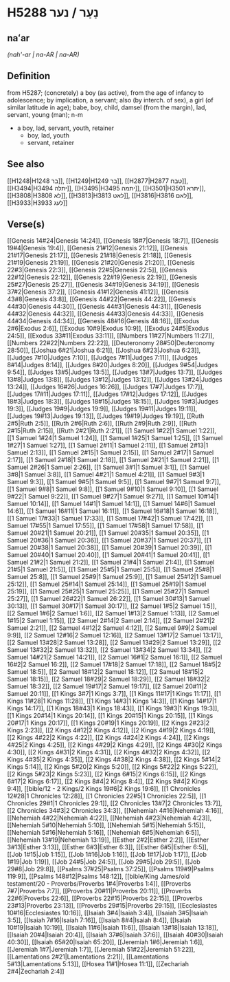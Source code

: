 # H5288 נַעַר / נער

## naʻar

_(nah'-ar | na-AR | na-AR)_

## Definition

from H5287; (concretely) a boy (as active), from the age of infancy to adolescence; by implication, a servant; also (by interch. of sex), a girl (of similar latitude in age); babe, boy, child, damsel (from the margin), lad, servant, young (man); n-m

- a boy, lad, servant, youth, retainer
  - boy, lad, youth
  - servant, retainer

## See also

[[H1248|H1248 בר]], [[H1249|H1249 בר]], [[H2877|H2877 טבח]], [[H3494|H3494 יתלה]], [[H3495|H3495 יתמה]], [[H3501|H3501 יתרא]], [[H3808|H3808 לא]], [[H3813|H3813 לאט]], [[H3816|H3816 לאם]], [[H3933|H3933 לעג]]

## Verse(s)

[[Genesis 14#24|Genesis 14:24]], [[Genesis 18#7|Genesis 18:7]], [[Genesis 19#4|Genesis 19:4]], [[Genesis 21#12|Genesis 21:12]], [[Genesis 21#17|Genesis 21:17]], [[Genesis 21#18|Genesis 21:18]], [[Genesis 21#19|Genesis 21:19]], [[Genesis 21#20|Genesis 21:20]], [[Genesis 22#3|Genesis 22:3]], [[Genesis 22#5|Genesis 22:5]], [[Genesis 22#12|Genesis 22:12]], [[Genesis 22#19|Genesis 22:19]], [[Genesis 25#27|Genesis 25:27]], [[Genesis 34#19|Genesis 34:19]], [[Genesis 37#2|Genesis 37:2]], [[Genesis 41#12|Genesis 41:12]], [[Genesis 43#8|Genesis 43:8]], [[Genesis 44#22|Genesis 44:22]], [[Genesis 44#30|Genesis 44:30]], [[Genesis 44#31|Genesis 44:31]], [[Genesis 44#32|Genesis 44:32]], [[Genesis 44#33|Genesis 44:33]], [[Genesis 44#34|Genesis 44:34]], [[Genesis 48#16|Genesis 48:16]], [[Exodus 2#6|Exodus 2:6]], [[Exodus 10#9|Exodus 10:9]], [[Exodus 24#5|Exodus 24:5]], [[Exodus 33#11|Exodus 33:11]], [[Numbers 11#27|Numbers 11:27]], [[Numbers 22#22|Numbers 22:22]], [[Deuteronomy 28#50|Deuteronomy 28:50]], [[Joshua 6#21|Joshua 6:21]], [[Joshua 6#23|Joshua 6:23]], [[Judges 7#10|Judges 7:10]], [[Judges 7#11|Judges 7:11]], [[Judges 8#14|Judges 8:14]], [[Judges 8#20|Judges 8:20]], [[Judges 9#54|Judges 9:54]], [[Judges 13#5|Judges 13:5]], [[Judges 13#7|Judges 13:7]], [[Judges 13#8|Judges 13:8]], [[Judges 13#12|Judges 13:12]], [[Judges 13#24|Judges 13:24]], [[Judges 16#26|Judges 16:26]], [[Judges 17#7|Judges 17:7]], [[Judges 17#11|Judges 17:11]], [[Judges 17#12|Judges 17:12]], [[Judges 18#3|Judges 18:3]], [[Judges 18#15|Judges 18:15]], [[Judges 19#3|Judges 19:3]], [[Judges 19#9|Judges 19:9]], [[Judges 19#11|Judges 19:11]], [[Judges 19#13|Judges 19:13]], [[Judges 19#19|Judges 19:19]], [[Ruth 2#5|Ruth 2:5]], [[Ruth 2#6|Ruth 2:6]], [[Ruth 2#9|Ruth 2:9]], [[Ruth 2#15|Ruth 2:15]], [[Ruth 2#21|Ruth 2:21]], [[1 Samuel 1#22|1 Samuel 1:22]], [[1 Samuel 1#24|1 Samuel 1:24]], [[1 Samuel 1#25|1 Samuel 1:25]], [[1 Samuel 1#27|1 Samuel 1:27]], [[1 Samuel 2#11|1 Samuel 2:11]], [[1 Samuel 2#13|1 Samuel 2:13]], [[1 Samuel 2#15|1 Samuel 2:15]], [[1 Samuel 2#17|1 Samuel 2:17]], [[1 Samuel 2#18|1 Samuel 2:18]], [[1 Samuel 2#21|1 Samuel 2:21]], [[1 Samuel 2#26|1 Samuel 2:26]], [[1 Samuel 3#1|1 Samuel 3:1]], [[1 Samuel 3#8|1 Samuel 3:8]], [[1 Samuel 4#21|1 Samuel 4:21]], [[1 Samuel 9#3|1 Samuel 9:3]], [[1 Samuel 9#5|1 Samuel 9:5]], [[1 Samuel 9#7|1 Samuel 9:7]], [[1 Samuel 9#8|1 Samuel 9:8]], [[1 Samuel 9#10|1 Samuel 9:10]], [[1 Samuel 9#22|1 Samuel 9:22]], [[1 Samuel 9#27|1 Samuel 9:27]], [[1 Samuel 10#14|1 Samuel 10:14]], [[1 Samuel 14#1|1 Samuel 14:1]], [[1 Samuel 14#6|1 Samuel 14:6]], [[1 Samuel 16#11|1 Samuel 16:11]], [[1 Samuel 16#18|1 Samuel 16:18]], [[1 Samuel 17#33|1 Samuel 17:33]], [[1 Samuel 17#42|1 Samuel 17:42]], [[1 Samuel 17#55|1 Samuel 17:55]], [[1 Samuel 17#58|1 Samuel 17:58]], [[1 Samuel 20#21|1 Samuel 20:21]], [[1 Samuel 20#35|1 Samuel 20:35]], [[1 Samuel 20#36|1 Samuel 20:36]], [[1 Samuel 20#37|1 Samuel 20:37]], [[1 Samuel 20#38|1 Samuel 20:38]], [[1 Samuel 20#39|1 Samuel 20:39]], [[1 Samuel 20#40|1 Samuel 20:40]], [[1 Samuel 20#41|1 Samuel 20:41]], [[1 Samuel 21#2|1 Samuel 21:2]], [[1 Samuel 21#4|1 Samuel 21:4]], [[1 Samuel 21#5|1 Samuel 21:5]], [[1 Samuel 25#5|1 Samuel 25:5]], [[1 Samuel 25#8|1 Samuel 25:8]], [[1 Samuel 25#9|1 Samuel 25:9]], [[1 Samuel 25#12|1 Samuel 25:12]], [[1 Samuel 25#14|1 Samuel 25:14]], [[1 Samuel 25#19|1 Samuel 25:19]], [[1 Samuel 25#25|1 Samuel 25:25]], [[1 Samuel 25#27|1 Samuel 25:27]], [[1 Samuel 26#22|1 Samuel 26:22]], [[1 Samuel 30#13|1 Samuel 30:13]], [[1 Samuel 30#17|1 Samuel 30:17]], [[2 Samuel 1#5|2 Samuel 1:5]], [[2 Samuel 1#6|2 Samuel 1:6]], [[2 Samuel 1#13|2 Samuel 1:13]], [[2 Samuel 1#15|2 Samuel 1:15]], [[2 Samuel 2#14|2 Samuel 2:14]], [[2 Samuel 2#21|2 Samuel 2:21]], [[2 Samuel 4#12|2 Samuel 4:12]], [[2 Samuel 9#9|2 Samuel 9:9]], [[2 Samuel 12#16|2 Samuel 12:16]], [[2 Samuel 13#17|2 Samuel 13:17]], [[2 Samuel 13#28|2 Samuel 13:28]], [[2 Samuel 13#29|2 Samuel 13:29]], [[2 Samuel 13#32|2 Samuel 13:32]], [[2 Samuel 13#34|2 Samuel 13:34]], [[2 Samuel 14#21|2 Samuel 14:21]], [[2 Samuel 16#1|2 Samuel 16:1]], [[2 Samuel 16#2|2 Samuel 16:2]], [[2 Samuel 17#18|2 Samuel 17:18]], [[2 Samuel 18#5|2 Samuel 18:5]], [[2 Samuel 18#12|2 Samuel 18:12]], [[2 Samuel 18#15|2 Samuel 18:15]], [[2 Samuel 18#29|2 Samuel 18:29]], [[2 Samuel 18#32|2 Samuel 18:32]], [[2 Samuel 19#17|2 Samuel 19:17]], [[2 Samuel 20#11|2 Samuel 20:11]], [[1 Kings 3#7|1 Kings 3:7]], [[1 Kings 11#17|1 Kings 11:17]], [[1 Kings 11#28|1 Kings 11:28]], [[1 Kings 14#3|1 Kings 14:3]], [[1 Kings 14#17|1 Kings 14:17]], [[1 Kings 18#43|1 Kings 18:43]], [[1 Kings 19#3|1 Kings 19:3]], [[1 Kings 20#14|1 Kings 20:14]], [[1 Kings 20#15|1 Kings 20:15]], [[1 Kings 20#17|1 Kings 20:17]], [[1 Kings 20#19|1 Kings 20:19]], [[2 Kings 2#23|2 Kings 2:23]], [[2 Kings 4#12|2 Kings 4:12]], [[2 Kings 4#19|2 Kings 4:19]], [[2 Kings 4#22|2 Kings 4:22]], [[2 Kings 4#24|2 Kings 4:24]], [[2 Kings 4#25|2 Kings 4:25]], [[2 Kings 4#29|2 Kings 4:29]], [[2 Kings 4#30|2 Kings 4:30]], [[2 Kings 4#31|2 Kings 4:31]], [[2 Kings 4#32|2 Kings 4:32]], [[2 Kings 4#35|2 Kings 4:35]], [[2 Kings 4#38|2 Kings 4:38]], [[2 Kings 5#14|2 Kings 5:14]], [[2 Kings 5#20|2 Kings 5:20]], [[2 Kings 5#22|2 Kings 5:22]], [[2 Kings 5#23|2 Kings 5:23]], [[2 Kings 6#15|2 Kings 6:15]], [[2 Kings 6#17|2 Kings 6:17]], [[2 Kings 8#4|2 Kings 8:4]], [[2 Kings 9#4|2 Kings 9:4]], [[bible/12 - 2 Kings/2 Kings 19#6|2 Kings 19:6]], [[1 Chronicles 12#28|1 Chronicles 12:28]], [[1 Chronicles 22#5|1 Chronicles 22:5]], [[1 Chronicles 29#1|1 Chronicles 29:1]], [[2 Chronicles 13#7|2 Chronicles 13:7]], [[2 Chronicles 34#3|2 Chronicles 34:3]], [[Nehemiah 4#16|Nehemiah 4:16]], [[Nehemiah 4#22|Nehemiah 4:22]], [[Nehemiah 4#23|Nehemiah 4:23]], [[Nehemiah 5#10|Nehemiah 5:10]], [[Nehemiah 5#15|Nehemiah 5:15]], [[Nehemiah 5#16|Nehemiah 5:16]], [[Nehemiah 6#5|Nehemiah 6:5]], [[Nehemiah 13#19|Nehemiah 13:19]], [[Esther 2#2|Esther 2:2]], [[Esther 3#13|Esther 3:13]], [[Esther 6#3|Esther 6:3]], [[Esther 6#5|Esther 6:5]], [[Job 1#15|Job 1:15]], [[Job 1#16|Job 1:16]], [[Job 1#17|Job 1:17]], [[Job 1#19|Job 1:19]], [[Job 24#5|Job 24:5]], [[Job 29#5|Job 29:5]], [[Job 29#8|Job 29:8]], [[Psalms 37#25|Psalms 37:25]], [[Psalms 119#9|Psalms 119:9]], [[Psalms 148#12|Psalms 148:12]], [[bible/King James/old testament/20 - Proverbs/Proverbs 1#4|Proverbs 1:4]], [[Proverbs 7#7|Proverbs 7:7]], [[Proverbs 20#11|Proverbs 20:11]], [[Proverbs 22#6|Proverbs 22:6]], [[Proverbs 22#15|Proverbs 22:15]], [[Proverbs 23#13|Proverbs 23:13]], [[Proverbs 29#15|Proverbs 29:15]], [[Ecclesiastes 10#16|Ecclesiastes 10:16]], [[Isaiah 3#4|Isaiah 3:4]], [[Isaiah 3#5|Isaiah 3:5]], [[Isaiah 7#16|Isaiah 7:16]], [[Isaiah 8#4|Isaiah 8:4]], [[Isaiah 10#19|Isaiah 10:19]], [[Isaiah 11#6|Isaiah 11:6]], [[Isaiah 13#18|Isaiah 13:18]], [[Isaiah 20#4|Isaiah 20:4]], [[Isaiah 37#6|Isaiah 37:6]], [[Isaiah 40#30|Isaiah 40:30]], [[Isaiah 65#20|Isaiah 65:20]], [[Jeremiah 1#6|Jeremiah 1:6]], [[Jeremiah 1#7|Jeremiah 1:7]], [[Jeremiah 51#22|Jeremiah 51:22]], [[Lamentations 2#21|Lamentations 2:21]], [[Lamentations 5#13|Lamentations 5:13]], [[Hosea 11#1|Hosea 11:1]], [[Zechariah 2#4|Zechariah 2:4]]
